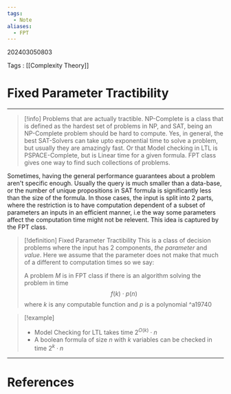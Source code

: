 ```yaml
---
tags:
  - Note
aliases:
  - FPT
---
```

202403050803

Tags : [[Complexity Theory]]
# Fixed Parameter Tractibility
---
>[!info] Problems that are actually tractible.
>NP-Complete is a class that is defined as the hardest set of problems in NP, and SAT, being an NP-Complete problem should be hard to compute. Yes, in general, the best SAT-Solvers can take upto exponential time to solve a problem, but usually they are amazingly fast. Or that Model checking in LTL is PSPACE-Complete, but is Linear time for a given formula. FPT class gives one way to find such collections of problems.

Sometimes, having the general performance guarantees about a problem aren't specific enough. Usually the query is much smaller than a data-base, or the number of unique propositions in SAT formula is significantly less than the size of the formula. In those cases, the input is split into 2 parts, where the restriction is to have computation dependent of a subset of parameters an inputs in an efficient manner, i.e the way some parameters affect the computation time might not be relevent. This idea is captured by the FPT class.

>[!definition] Fixed Parameter Tractibility
>This is a class of decision problems where the input has 2 components, *the parameter* and *value*. Here we assume that the parameter does not make that much of a different to computation times so we say:
>
>A problem $M$ is in FPT class if there is an algorithm solving the problem in time 
>$$
>f(k)\cdot p(n)
>$$
>where $k$ is any computable function and $p$ is a polynomial
>^a19740


>[!example]
>- Model Checking for LTL takes time $2^{O(k)}\cdot n$ 
>- A boolean formula of size $n$ with $k$ variables can be checked in time $2^k\cdot n$


---
# References
